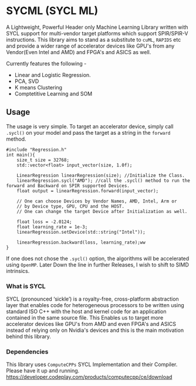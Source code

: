 # SYCML (SYCL ML)
A Lightweight, Powerful Header only Machine Learning Library written with  SYCL support for multi-vendor target platforms which support SPIR/SPIR-V instructions. 
This library aims to stand as a substitute to `cuML`, `RAPIDS` etc and provide a wider range of accelerator devices like GPU's from any Vendor(Even Intel and AMD) and FPGA's and ASICS as well. 

Currently features the following - 
* Linear and Logistic Regression. 
* PCA, SVD
* K means Clustering
* Comptetitive Learning and SOM

## Usage 
The usage is very simple. To target an accelerator device, simply call `.sycl()` on your model and pass the target as a string in the `forward` method. 
```
#include "Regression.h"
int main(){
    size_t size = 32768;
    std::vector<float> input_vector(size, 1.0f);

    LinearRegression linearRegression(size); //Initialize the Class.
    linearRegression.sycl("AMD"); //call the .sycl() method to run the forward and Backward on SPIR supported Devices.
    float output = linearRegression.forward(input_vector);

    // One can choose Devices by Vendor Names, AMD, Intel, Arm or
    // by Device type, GPU, CPU and the HOST.
    // One can change the target Device after Initialization as well.

    float loss = -2.0124;
    float learning_rate = 1e-3;
    linearRegression.setDevice(std::string("Intel"));

    linearRegression.backward(loss, learning_rate);ww
}
```
If one does not chose the `.sycl()` option, the algorithms will be accelerated using `OpenMP`. Later Down the line in further Releases, I wish to shift to SIMD intrinsics. 

### What is SYCL 
SYCL (pronounced ‘sickle’) is a royalty-free, cross-platform abstraction layer that enables code for heterogeneous processors to be written using standard ISO C++ with the host and kernel code for an application contained in the same source file. This Enables us to target more accelerator devices like GPU's from AMD and even FPGA's and ASICS instead of relying only on Nvidia's devices and this is the main motivation behind this library. 

### Dependencies
This library uses `ComputeCPPs` SYCL Implementation and their Compiler. Please have it up and running. https://developer.codeplay.com/products/computecpp/ce/download
